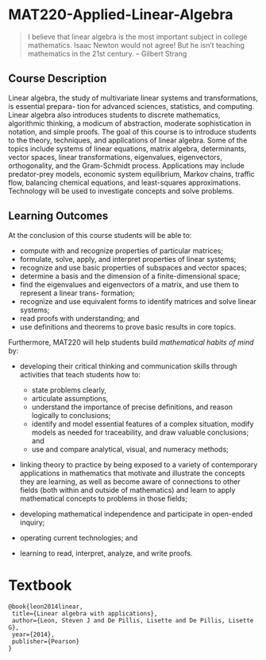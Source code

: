 # MAT220-Applied-Linear-Algebra


> I believe that linear algebra is the most important subject in college mathematics. Isaac Newton would not agree! But he isn’t teaching mathematics in the 21st century. – Gilbert Strang

## Course Description

Linear algebra, the study of multivariate linear systems and transformations, is essential prepara- tion for advanced sciences, statistics, and computing. Linear algebra also introduces students to discrete mathematics, algorithmic thinking, a modicum of abstraction, moderate sophistication in notation, and simple proofs.
The goal of this course is to introduce students to the theory, techniques, and applications of linear algebra. Some of the topics include systems of linear equations, matrix algebra, determinants, vector spaces, linear transformations, eigenvalues, eigenvectors, orthogonality, and the Gram-Schmidt process.
Applications may include predator-prey models, economic system equilibrium, Markov chains, traffic flow, balancing chemical equations, and least-squares approximations. Technology will be used to investigate concepts and solve problems.



## Learning Outcomes

At the conclusion of this course students will be able to:

- compute with and recognize properties of particular matrices;
- formulate, solve, apply, and interpret properties of linear systems;
- recognize and use basic properties of subspaces and vector spaces;
- determine a basis and the dimension of a finite-dimensional space;
- find the eigenvalues and eigenvectors of a matrix, and use them to represent a linear trans- formation;
- recognize and use equivalent forms to identify matrices and solve linear systems;
- read proofs with understanding; and
- use definitions and theorems to prove basic results in core topics.

Furthermore, MAT220 will help students build *mathematical habits of mind* by:
- developing their critical thinking and communication skills through activities that teach students how to: 
	- state problems clearly,
	- articulate assumptions,
	- understand the importance of precise definitions, and reason logically to conclusions; 
	- identify and model essential features of a complex situation, modify models as needed for traceability, and draw valuable conclusions; and 
	- use and compare analytical, visual, and numeracy methods;

- linking theory to practice by being exposed to a variety of contemporary applications in mathematics that motivate and illustrate the concepts they are learning, as well as become aware of connections to other fields (both within and outside of mathematics) and learn to apply mathematical concepts to problems in those fields;
- developing mathematical independence and participate in open-ended inquiry;
- operating current technologies; and
- learning to read, interpret, analyze, and write proofs.



# Textbook

```
@book{leon2014linear,
 title={Linear algebra with applications},
 author={Leon, Steven J and De Pillis, Lisette and De Pillis, Lisette G},
 year={2014},
 publisher={Pearson}
}
```

